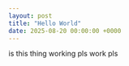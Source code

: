 ```yaml
---
layout: post
title: "Hello World"
date: 2025-08-20 00:00:00 +0000
---
```

is this thing working pls work pls
